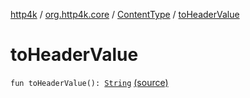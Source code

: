 [http4k](../../index.md) / [org.http4k.core](../index.md) / [ContentType](index.md) / [toHeaderValue](./to-header-value.md)

# toHeaderValue

`fun toHeaderValue(): `[`String`](https://kotlinlang.org/api/latest/jvm/stdlib/kotlin/-string/index.html) [(source)](https://github.com/http4k/http4k/blob/master/http4k-core/src/main/kotlin/org/http4k/core/ContentType.kt#L9)